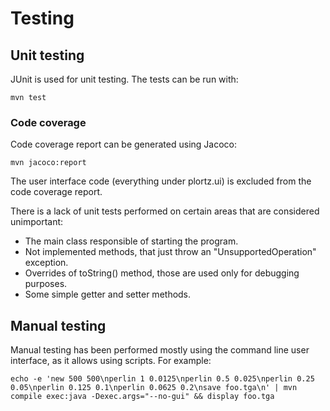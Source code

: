 # Testing

## Unit testing
JUnit is used for unit testing. The tests can be run with:
```
mvn test
```

### Code coverage
Code coverage report can be generated using Jacoco:
```
mvn jacoco:report
```
The user interface code (everything under plortz.ui) is excluded from the code coverage report.

There is a lack of unit tests performed on certain areas that are considered unimportant:
* The main class responsible of starting the program.
* Not implemented methods, that just throw an "UnsupportedOperation" exception.
* Overrides of toString() method, those are used only for debugging purposes.
* Some simple getter and setter methods.


## Manual testing
Manual testing has been performed mostly using the command line user interface, as it allows using scripts. For example:
```
echo -e 'new 500 500\nperlin 1 0.0125\nperlin 0.5 0.025\nperlin 0.25 0.05\nperlin 0.125 0.1\nperlin 0.0625 0.2\nsave foo.tga\n' | mvn compile exec:java -Dexec.args="--no-gui" && display foo.tga
```
